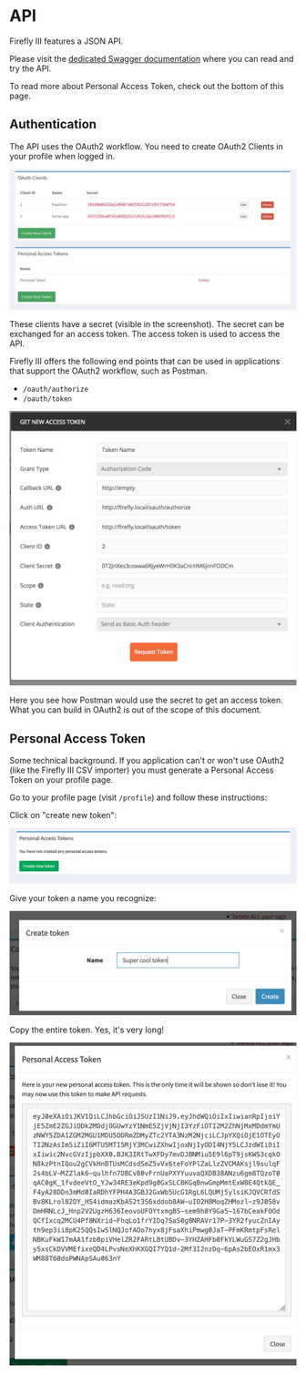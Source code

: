 # API

Firefly III features a JSON API.

Please visit the [dedicated Swagger documentation](https://api-docs.firefly-iii.org/) where you can read and try the API.

To read more about Personal Access Token, check out the bottom of this page.

## Authentication

The API uses the OAuth2 workflow. You need to create OAuth2 Clients in your profile when logged in.

![Your OAuth2 Clients as they would be visible in your profile](images/api-tokens.png)

These clients have a secret (visible in the screenshot). The secret can be exchanged for an access token. The access token is used to access the API.

Firefly III offers the following end points that can be used in applications that support the OAuth2 workflow, such as Postman.

* `/oauth/authorize`
* `/oauth/token`

![Here is the OAuth2 screen from Postman.](images/api-postman.png)

Here you see how Postman would use the secret to get an access token. What you can build in OAuth2 is out of the scope of this document.

## Personal Access Token

Some technical background. If you application can't or won't use OAuth2 (like the Firefly III CSV importer) you must generate a Personal Access Token on your profile page.

Go to your profile page (visit `/profile`) and follow these instructions:

Click on "create new token":

![Click on &quot;create new token&quot;](images/pat-new.png)

Give your token a name you recognize:

![Give your token a name you recognize.](images/pat-name.png)

Copy the entire token. Yes, it's very long!

![Copy the entire token.](images/pat-long.png)


